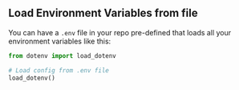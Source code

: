 
## Load Environment Variables from file

You can have a `.env` file in your repo pre-defined that loads all your environment variables like this:

```python
from dotenv import load_dotenv

# Load config from .env file
load_dotenv()
```

